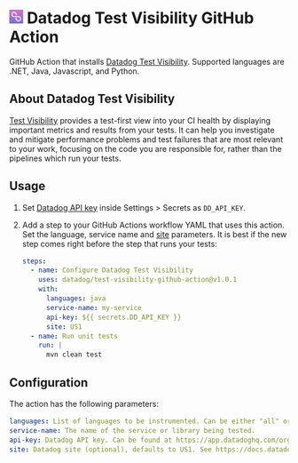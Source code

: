 # <img height="25" src="CIVislogo.png" /> Datadog Test Visibility GitHub Action

GitHub Action that installs [Datadog Test Visibility](https://docs.datadoghq.com/tests/). 
Supported languages are .NET, Java, Javascript, and Python.

## About Datadog Test Visibility

[Test Visibility](https://docs.datadoghq.com/tests/) provides a test-first view into your CI health by displaying important metrics and results from your tests. 
It can help you investigate and mitigate performance problems and test failures that are most relevant to your work, focusing on the code you are responsible for, rather than the pipelines which run your tests.

## Usage

1. Set [Datadog API key](https://app.datadoghq.com/organization-settings/api-keys) inside Settings > Secrets as `DD_API_KEY`.
2. Add a step to your GitHub Actions workflow YAML that uses this action. Set the language, service name and [site](https://docs.datadoghq.com/getting_started/site/) parameters. It is best if the new step comes right before the step that runs your tests: 

   ```yaml
   steps:
     - name: Configure Datadog Test Visibility
       uses: datadog/test-visibility-github-action@v1.0.1
       with:
         languages: java
         service-name: my-service
         api-key: ${{ secrets.DD_API_KEY }}
         site: US1
     - name: Run unit tests
       run: |
         mvn clean test
   ```

## Configuration

The action has the following parameters:

```yaml
languages: List of languages to be instrumented. Can be either "all" or any of "java", "js", "python", "dotnet" (multiple languages can be specified as a space-separated list).
service-name: The name of the service or library being tested.
api-key: Datadog API key. Can be found at https://app.datadoghq.com/organization-settings/api-keys
site: Datadog site (optional), defaults to US1. See https://docs.datadoghq.com/getting_started/site for more information about sites.
```
